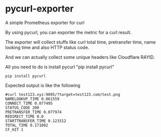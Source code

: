# pycurl-exporter
A simple Prometheus exporter for curl

By using pycurl, you can exporter the metric for a curl result.


The exporter will collect stuffs like curl total time, pretransfer time, name looking time and also HTTP status code.


And we can actually collect some unique headers like Cloudflare RAYID. 


All you need to do is install pycurl "pip install pycurl" 
```
pip install pycurl
```


Expected output is like the following
```
#curl test123.xyz:9095/?target=test123.com/test.png
NAMELOOKUP_TIME 0.061559
CONNECT_TIME 0.077495
STATUS_CODE 200
PRETRANSFER_TIME 0.077974
REDIRECT_TIME 0.0
STARTTRANSFER_TIME 0.123312
TOTAL_TIME 0.171082
CF_HIT 1

```
